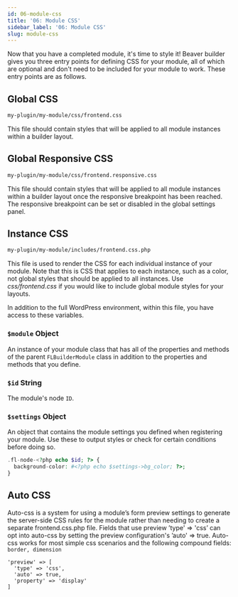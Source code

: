 ```yaml
---
id: 06-module-css
title: '06: Module CSS'
sidebar_label: '06: Module CSS'
slug: module-css
---
```


Now that you have a completed module, it's time to style it! Beaver builder
gives you three entry points for defining CSS for your module, all of which
are optional and don't need to be included for your module to work. These
entry points are as follows.

## Global CSS

```bash
my-plugin/my-module/css/frontend.css
```

This file should contain styles that will be applied to all module instances within a builder layout.

## Global Responsive CSS

```bash
my-plugin/my-module/css/frontend.responsive.css
```

This file should contain styles that will be applied to all module instances
within a builder layout once the responsive breakpoint has been reached. The
responsive breakpoint can be set or disabled in the global settings panel.

## Instance CSS

```bash
my-plugin/my-module/includes/frontend.css.php
```

This file is used to render the CSS for each individual instance of your module. Note that this is CSS that applies to each instance, such as a color, not global styles that should be applied to all instances. Use
*css/frontend.css* if you would like to include global module styles for your layouts.

In addition to the full WordPress environment, within this file, you have access to these variables.

### `$module` Object

An instance of your module class that has all of the properties and methods of the parent `FLBuilderModule` class in addition to the properties and methods that you define.

### `$id` String

The module's node `ID`.

### `$settings` Object

An object that contains the module settings you defined when registering your module. Use these to output styles or check for certain conditions before doing so.

```php
.fl-node-<?php echo $id; ?> {
  background-color: #<?php echo $settings->bg_color; ?>;
}
```
## Auto CSS
Auto-css is a system for using a module’s form preview settings to generate the server-side CSS rules for the module rather than needing to create a separate frontend.css.php file. Fields that use preview ’type' ⇒ 'css’ can opt into auto-css by setting the preview configuration's ’auto' ⇒ true. Auto-css works for most simple css scenarios and the following compound fields: `border, dimension`
```
'preview' => [
  'type' => 'css',
  'auto' => true,
  'property' => 'display'
]
```
